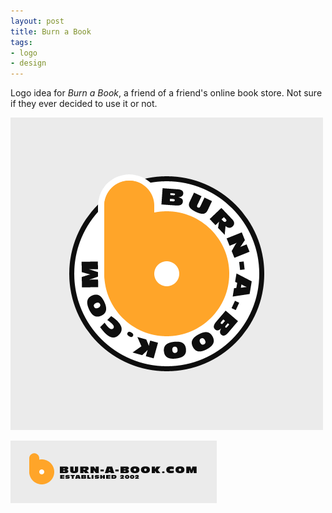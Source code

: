 ```yaml
---
layout: post
title: Burn a Book
tags:
- logo
- design
---
```


Logo idea for _Burn a Book_, a friend of a friend's online book store. Not sure if they ever decided to use it or not.

![Burn a Book](https://github.com/lthr/burn-a-book/raw/master/burn-a-book-logo01-1.gif)


![Burn a Book](https://github.com/lthr/burn-a-book/raw/master/burn-a-book-logo01-3.gif)
